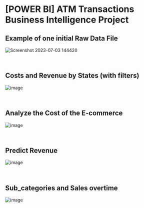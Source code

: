 # [POWER BI] ATM Transactions Business Intelligence Project


## Example of one initial Raw Data File
![Screenshot 2023-07-03 144420](https://github.com/leanhkienn/EcommercePowerBI/assets/116093407/4e60e828-37f7-47e7-a16d-40310235b333)

<br>

## Costs and Revenue by States (with filters)
![image](https://github.com/leanhkienn/E-commerce-USstore-Advanced-PowerBI/assets/116093407/89f6bc28-417e-497e-a247-10fac9f0aa8d)


<br>

## Analyze the Cost of the E-commerce
![image](https://github.com/leanhkienn/E-commerce-USstore-Advanced-PowerBI/assets/116093407/4d5e8f2d-15a4-460e-a394-24ae66aec7b7)


<br>


## Predict Revenue
![image](https://github.com/leanhkienn/E-commerce-USstore-Advanced-PowerBI/assets/116093407/3430d041-5c7c-4df3-b701-043562f72d8d)


<br>

## Sub_categories and Sales overtime
![image](https://github.com/leanhkienn/E-commerce-USstore-Advanced-PowerBI/assets/116093407/cba73f96-5476-4a94-bd1a-ef9d2429f89a)

